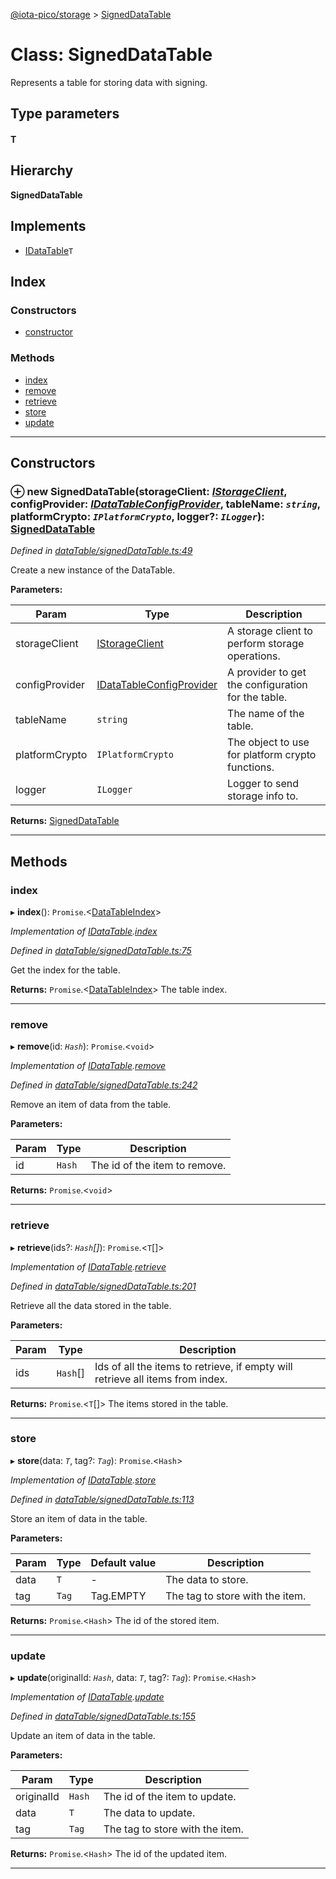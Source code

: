 [@iota-pico/storage](../README.md) > [SignedDataTable](../classes/signeddatatable.md)

# Class: SignedDataTable

Represents a table for storing data with signing.

## Type parameters
#### T 
## Hierarchy

**SignedDataTable**

## Implements

* [IDataTable](../interfaces/idatatable.md)`T`

## Index

### Constructors

* [constructor](signeddatatable.md#constructor)

### Methods

* [index](signeddatatable.md#index)
* [remove](signeddatatable.md#remove)
* [retrieve](signeddatatable.md#retrieve)
* [store](signeddatatable.md#store)
* [update](signeddatatable.md#update)

---

## Constructors

<a id="constructor"></a>

### ⊕ **new SignedDataTable**(storageClient: *[IStorageClient](../interfaces/istorageclient.md)*, configProvider: *[IDataTableConfigProvider](../interfaces/idatatableconfigprovider.md)*, tableName: *`string`*, platformCrypto: *`IPlatformCrypto`*, logger?: *`ILogger`*): [SignedDataTable](signeddatatable.md)

*Defined in [dataTable/signedDataTable.ts:49](https://github.com/iota-pico/storage/blob/2e37eb2/src/dataTable/signedDataTable.ts#L49)*

Create a new instance of the DataTable.

**Parameters:**

| Param | Type | Description |
| ------ | ------ | ------ |
| storageClient | [IStorageClient](../interfaces/istorageclient.md)   |  A storage client to perform storage operations. |
| configProvider | [IDataTableConfigProvider](../interfaces/idatatableconfigprovider.md)   |  A provider to get the configuration for the table. |
| tableName | `string`   |  The name of the table. |
| platformCrypto | `IPlatformCrypto`   |  The object to use for platform crypto functions. |
| logger | `ILogger`   |  Logger to send storage info to. |

**Returns:** [SignedDataTable](signeddatatable.md)

---

## Methods

<a id="index"></a>

###  index

▸ **index**(): `Promise`.<[DataTableIndex](../#datatableindex)>

*Implementation of [IDataTable](../interfaces/idatatable.md).[index](../interfaces/idatatable.md#index)*

*Defined in [dataTable/signedDataTable.ts:75](https://github.com/iota-pico/storage/blob/2e37eb2/src/dataTable/signedDataTable.ts#L75)*

Get the index for the table.

**Returns:** `Promise`.<[DataTableIndex](../#datatableindex)>
The table index.

___

<a id="remove"></a>

###  remove

▸ **remove**(id: *`Hash`*): `Promise`.<`void`>

*Implementation of [IDataTable](../interfaces/idatatable.md).[remove](../interfaces/idatatable.md#remove)*

*Defined in [dataTable/signedDataTable.ts:242](https://github.com/iota-pico/storage/blob/2e37eb2/src/dataTable/signedDataTable.ts#L242)*

Remove an item of data from the table.

**Parameters:**

| Param | Type | Description |
| ------ | ------ | ------ |
| id | `Hash`   |  The id of the item to remove. |

**Returns:** `Promise`.<`void`>

___

<a id="retrieve"></a>

###  retrieve

▸ **retrieve**(ids?: *`Hash`[]*): `Promise`.<`T`[]>

*Implementation of [IDataTable](../interfaces/idatatable.md).[retrieve](../interfaces/idatatable.md#retrieve)*

*Defined in [dataTable/signedDataTable.ts:201](https://github.com/iota-pico/storage/blob/2e37eb2/src/dataTable/signedDataTable.ts#L201)*

Retrieve all the data stored in the table.

**Parameters:**

| Param | Type | Description |
| ------ | ------ | ------ |
| ids | `Hash`[]   |  Ids of all the items to retrieve, if empty will retrieve all items from index. |

**Returns:** `Promise`.<`T`[]>
The items stored in the table.

___

<a id="store"></a>

###  store

▸ **store**(data: *`T`*, tag?: *`Tag`*): `Promise`.<`Hash`>

*Implementation of [IDataTable](../interfaces/idatatable.md).[store](../interfaces/idatatable.md#store)*

*Defined in [dataTable/signedDataTable.ts:113](https://github.com/iota-pico/storage/blob/2e37eb2/src/dataTable/signedDataTable.ts#L113)*

Store an item of data in the table.

**Parameters:**

| Param | Type | Default value | Description |
| ------ | ------ | ------ | ------ |
| data | `T`  | - |   The data to store. |
| tag | `Tag`  |  Tag.EMPTY |   The tag to store with the item. |

**Returns:** `Promise`.<`Hash`>
The id of the stored item.

___

<a id="update"></a>

###  update

▸ **update**(originalId: *`Hash`*, data: *`T`*, tag?: *`Tag`*): `Promise`.<`Hash`>

*Implementation of [IDataTable](../interfaces/idatatable.md).[update](../interfaces/idatatable.md#update)*

*Defined in [dataTable/signedDataTable.ts:155](https://github.com/iota-pico/storage/blob/2e37eb2/src/dataTable/signedDataTable.ts#L155)*

Update an item of data in the table.

**Parameters:**

| Param | Type | Description |
| ------ | ------ | ------ |
| originalId | `Hash`   |  The id of the item to update. |
| data | `T`   |  The data to update. |
| tag | `Tag`   |  The tag to store with the item. |

**Returns:** `Promise`.<`Hash`>
The id of the updated item.

___

